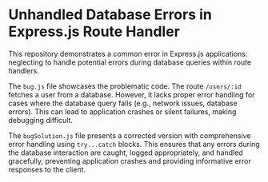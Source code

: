 # Unhandled Database Errors in Express.js Route Handler

This repository demonstrates a common error in Express.js applications: neglecting to handle potential errors during database queries within route handlers.

The `bug.js` file showcases the problematic code.  The route `/users/:id` fetches a user from a database.  However, it lacks proper error handling for cases where the database query fails (e.g., network issues, database errors). This can lead to application crashes or silent failures, making debugging difficult.

The `bugSolution.js` file presents a corrected version with comprehensive error handling using `try...catch` blocks.  This ensures that any errors during the database interaction are caught, logged appropriately, and handled gracefully, preventing application crashes and providing informative error responses to the client.